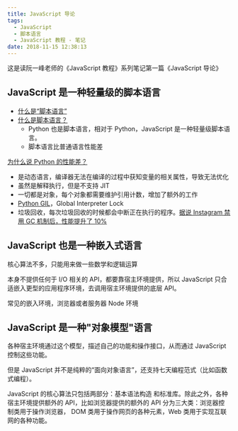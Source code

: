 ```yaml
---
title: JavaScript 导论
tags:
  - JavaScript
  - 脚本语言
  - JavaScript 教程 - 笔记
date: 2018-11-15 12:38:13
---
```


这是读阮一峰老师的《JavaScript 教程》系列笔记第一篇《JavaScript 导论》

## JavaScript 是一种轻量级的脚本语言

- [什么是“脚本语言”](http://www.yinwang.org/blog-cn/2013/03/29/scripting-language)
- [什么是脚本语言？](https://www.zhihu.com/question/22220383)
  - Python 也是脚本语言，相对于 Python，JavaScript 是一种轻量级脚本语言。
  - 脚本语言比普通语言性能差

[为什么说 Python 的性能差？](https://www.jianshu.com/p/3e810a619e9f)

- 是动态语言，编译器无法在编译的过程中获知变量的相关属性，导致无法优化
- 虽然是解释执行，但是不支持 JIT
- 一切都是对象，每个对象都需要维护引用计数，增加了额外的工作
- [Python GIL](http://cenalulu.github.io/python/gil-in-python/)，Global Interpreter Lock
- 垃圾回收，每次垃圾回收的时候都会中断正在执行的程序。[据说 Instagram 禁用 GC 机制后，性能提升了 10%](https://mp.weixin.qq.com/s?__biz=MjM5MDE0Mjc4MA==&mid=2650995396&idx=1&sn=3fc6f216fcf8f09232694b499da541c3)

## JavaScript 也是一种嵌入式语言

核心算法不多，只能用来做一些数学和逻辑运算

本身不提供任何于 I/O 相关的 API，都要靠宿主环境提供，所以 JavaScript 只合适嵌入更型的应用程序环境，去调用宿主环境提供的底层 API。

常见的嵌入环境，浏览器或者服务器 Node 环境

## JavaScript 是一种"对象模型"语言

各种宿主环境通过这个模型，描述自己的功能和操作接口，从而通过 JavaScript 控制这些功能。

但是 JavaScript 并不是纯粹的“面向对象语言”，还支持七天编程范式（比如函数式编程）。

JavaScript 的核心算法只包括两部分：基本语法构造 和标准库。除此之外，各种宿主环境提供额外的 API，比如浏览器提供的额外的 API 分为三大类：浏览器控制类用于操作浏览器， DOM 类用于操作网页的各种元素，Web 类用于实现互联网的各种功能。


